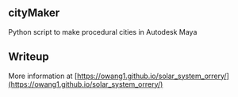 ## cityMaker
Python script to make procedural cities in Autodesk Maya

## Writeup
More information at [https://owang1.github.io/solar_system_orrery/](https://owang1.github.io/solar_system_orrery/)

